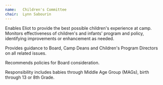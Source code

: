 ```yaml
---
name:   Children's Committee
chair:  Lynn Sabourin
---
```


Enables Eliot to provide the best possible children's experience at camp.  
Monitors effectiveness of children's and infants' program and policy, identifying 
improvements or enhancement as needed. 

Provides guidance to Board, Camp Deans and Children's Program Directors 
on all related issues. 

Recommends policies for Board consideration. 

Responsibility includes babies through Middle Age Group (MAGs), 
birth through 13 or 8th Grade.

